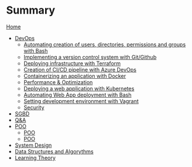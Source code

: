 # Summary

[Home](README.md)
- [DevOps](Introduction.md)
  - [Automating creation of users, directories, permissions and groups with Bash](<00-Basic Scripting.md>)
  - [Implementing a version control system with Git/Github](<01-Version Control Basics.md>)
  - [Deploying infrastructure with Terraform](<02-Provisioning Infrastructure.md>)
  - [Creation of CI/CD pipeline with Azure DevOps](<03-Configuration management.md>)
  - [Containerizing an application with Docker](<04-Containerization.md>)
  - [Performance & Optimization](<04-Monitoring & Optimization.md>)
  - [Deploying a web application with Kubernetes](<05-WebAppDeployment.md>)
  - [Automating Web App deployment with Bash](<06-InfrastructureAutomation.md>)
  - [Setting development environment with Vagrant](<07-AdvancedScripting.md>)
  - [Security](<08-Security.md>)
- [SGBD](10-SGBD.md)
- [Q&A]()
- [POO](08-POO_1.md)
  - [POO](09-POO_2.md)
  - [POO](10-POO_3.md)
- [System Design]()
- [Data Structures and Algorythms]()
- [Learning Theory](<Learning Theory.md>)
  
